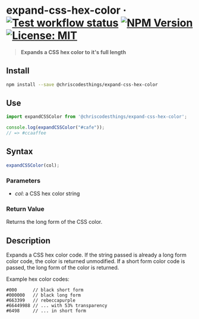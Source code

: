 # expand-css-hex-color &middot; [![Test workflow status](https://github.com/ChrisCodesThings/expand-css-hex-color/actions/workflows/test.yml/badge.svg)](../../actions/workflows/test.yml) [![NPM Version](https://img.shields.io/npm/v/@chriscodesthings/expand-css-hex-color)](https://www.npmjs.com/package/@chriscodesthings/expand-css-hex-color) [![License: MIT](https://img.shields.io/badge/License-MIT-blue.svg)](https://opensource.org/licenses/MIT)

> **Expands a CSS hex color to it's full length**

## Install

```sh
npm install --save @chriscodesthings/expand-css-hex-color
```

## Use

```js
import expandCSSColor from '@chriscodesthings/expand-css-hex-color';

console.log(expandCSSColor("#cafe"));
// => #ccaaffee
```

## Syntax

```js
expandCSSColor(col);
```

### Parameters

- *col*: a CSS hex color string

### Return Value

Returns the long form of the CSS color.

## Description

Expands a CSS hex color code. If the string passed is already a long form color code, the color is returned unmodified. If a short form color code is passed, the long form of the color is returned.

Example hex color codes:
```
#000      // black short form
#000000   // black long form
#663399   // rebeccapurple
#66449988 // ... with 53% transparency
#6498     // ... in short form